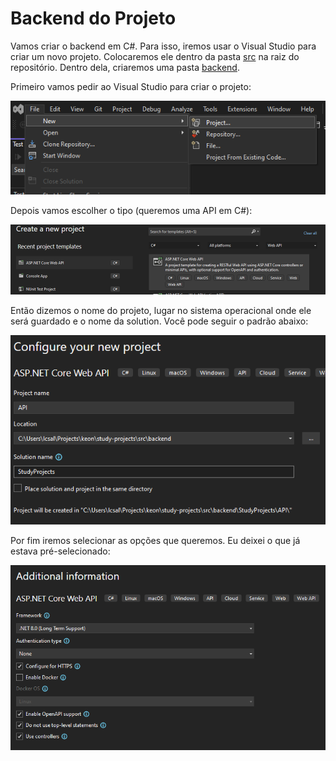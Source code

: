 # Backend do Projeto

Vamos criar o backend em C#. Para isso, iremos usar o Visual Studio para
criar um novo projeto. Colocaremos ele dentro da pasta [src](../src) na
raiz do repositório. Dentro dela, criaremos uma pasta
[backend](../src/backend).

Primeiro vamos pedir ao Visual Studio para criar o projeto:

![Menu para criar projeto](2.0.new-project-menu.png)

Depois vamos escolher o tipo (queremos uma API em C#):

![Escolha do tipo do projeto](2.1.new-project-type.png)

Então dizemos o nome do projeto, lugar no sistema operacional onde ele
será guardado e o nome da solution. Você pode seguir o padrão abaixo:

![Nome e pasta do projeto](2.2.new-project-name.png)

Por fim iremos selecionar as opções que queremos. Eu deixei o que já
estava pré-selecionado:

![Opções do projeto](2.3.new-project-options.png)

